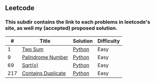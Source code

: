 ## Leetcode

### This subdir contains the link to each problems in leetcode's site, as well my (accepted) proposed solution.

| # | Title | Solution | Difficulty |
|---| ----- | -------- | ---------- |
|1|[Two Sum](https://leetcode.com/problems/two-sum/) |[Python](./solutions/problem_1.py) | Easy|
|9|[Palindrome Number](https://leetcode.com/problems/palindrome-number/) |[Python](./solutions/problem_9.py) | Easy|
|69|[Sqrt(x)](https://leetcode.com/problems/sqrtx/) |[Python](./solutions/problem_69.py) | Easy|
|217|[Contains Duplicate](https://leetcode.com/problems/contains-duplicate/) |[Python](./solutions/problem_217.py) | Easy|
